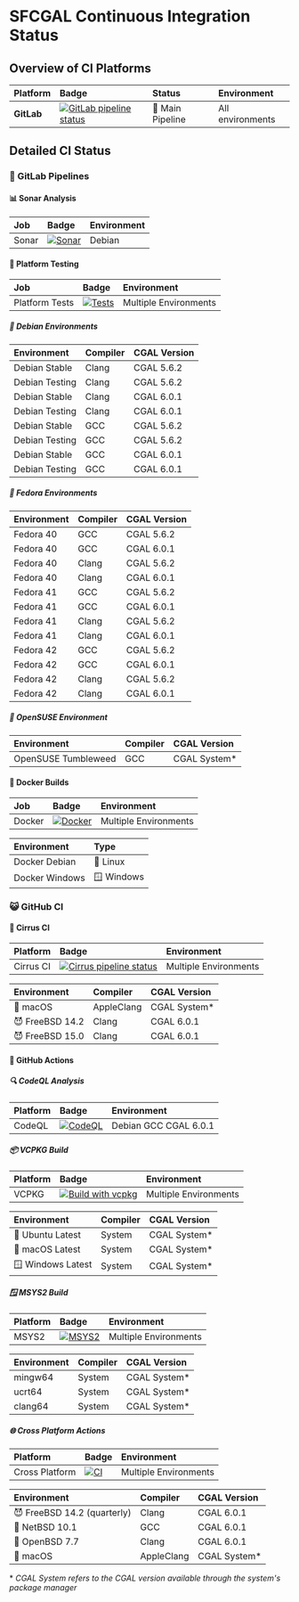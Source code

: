 # SFCGAL Continuous Integration Status

## Overview of CI Platforms

| Platform | Badge | Status | Environment | 
|:---------|:------|:-------|:------------|
| **GitLab** | [![GitLab pipeline status](https://gitlab.com/sfcgal/SFCGAL/badges/master/pipeline.svg)](https://gitlab.com/sfcgal/SFCGAL/-/commits/master) | 🚀 Main Pipeline | All environments |

## Detailed CI Status

### 🦊 GitLab Pipelines

#### 📊 Sonar Analysis
| Job | Badge | Environment |
|:----|:------|:------------|
| Sonar | [![Sonar](https://gitlab.com/sfcgal/SFCGAL/badges/master/pipeline.svg?job=sonar-build-test)](https://gitlab.com/sfcgal/SFCGAL/-/commits/master) | Debian |

#### 🧪 Platform Testing
| Job | Badge | Environment |
|:----|:------|:------------|
| Platform Tests | [![Tests](https://gitlab.com/sfcgal/SFCGAL/badges/master/pipeline.svg?job=platform-build-test)](https://gitlab.com/sfcgal/SFCGAL/-/commits/master) | Multiple Environments |

##### 🐧 Debian Environments
| Environment | Compiler | CGAL Version |
|:------------|:---------|:-------------|
| Debian Stable | Clang | CGAL 5.6.2 |
| Debian Testing | Clang | CGAL 5.6.2 |
| Debian Stable | Clang | CGAL 6.0.1 |
| Debian Testing | Clang | CGAL 6.0.1 |
| Debian Stable | GCC | CGAL 5.6.2 |
| Debian Testing | GCC | CGAL 5.6.2 |
| Debian Stable | GCC | CGAL 6.0.1 |
| Debian Testing | GCC | CGAL 6.0.1 |

##### 🎩 Fedora Environments
| Environment | Compiler | CGAL Version |
|:------------|:---------|:-------------|
| Fedora 40 | GCC | CGAL 5.6.2 |
| Fedora 40 | GCC | CGAL 6.0.1 |
| Fedora 40 | Clang | CGAL 5.6.2 |
| Fedora 40 | Clang | CGAL 6.0.1 |
| Fedora 41 | GCC | CGAL 5.6.2 |
| Fedora 41 | GCC | CGAL 6.0.1 |
| Fedora 41 | Clang | CGAL 5.6.2 |
| Fedora 41 | Clang | CGAL 6.0.1 |
| Fedora 42 | GCC | CGAL 5.6.2 |
| Fedora 42 | GCC | CGAL 6.0.1 |
| Fedora 42 | Clang | CGAL 5.6.2 |
| Fedora 42 | Clang | CGAL 6.0.1 |

##### 🦎 OpenSUSE Environment
| Environment | Compiler | CGAL Version |
|:------------|:---------|:-------------|
| OpenSUSE Tumbleweed | GCC | CGAL System* |

#### 🐳 Docker Builds
| Job | Badge | Environment |
|:----|:------|:------------|
| Docker | [![Docker](https://gitlab.com/sfcgal/SFCGAL/badges/master/pipeline.svg?job=docker)](https://gitlab.com/sfcgal/SFCGAL/-/commits/master) | Multiple Environments |

| Environment | Type |
|:------------|:-----|
| Docker Debian | 🐧 Linux |
| Docker Windows | 🪟 Windows |

### 😺 GitHub CI

#### 🔄 Cirrus CI
| Platform | Badge | Environment |
|:---------|:------|:------------|
| Cirrus CI | [![Cirrus pipeline status](https://api.cirrus-ci.com/github/Oslandia/SFCGAL_CI.svg)](http://cirrus-ci.com/github/Oslandia/SFCGAL_CI) | Multiple Environments |

| Environment | Compiler | CGAL Version |
|:------------|:---------|:-------------|
| 🍎 macOS | AppleClang | CGAL System* |
| 😈 FreeBSD 14.2 | Clang | CGAL 6.0.1 |
| 😈 FreeBSD 15.0 | Clang | CGAL 6.0.1 |

#### 🔄 GitHub Actions

##### 🔍 CodeQL Analysis
| Platform | Badge | Environment |
|:---------|:------|:------------|
| CodeQL | [![CodeQL](https://github.com/Oslandia/SFCGAL_CI/actions/workflows/codeql.yml/badge.svg?branch=master)](https://github.com/Oslandia/SFCGAL_CI/actions/workflows/codeql.yml) | Debian GCC CGAL 6.0.1 |

##### 📦 VCPKG Build
| Platform | Badge | Environment |
|:---------|:------|:------------|
| VCPKG | [![Build with vcpkg](https://github.com/Oslandia/SFCGAL_CI/actions/workflows/vcpkg.yml/badge.svg?branch=master)](https://github.com/Oslandia/SFCGAL_CI/actions/workflows/vcpkg.yml) | Multiple Environments |

| Environment | Compiler | CGAL Version |
|:------------|:---------|:-------------|
| 🐧 Ubuntu Latest | System | CGAL System* |
| 🍎 macOS Latest | System | CGAL System* |
| 🪟 Windows Latest | System | CGAL System* |

##### 🪟  MSYS2 Build
| Platform | Badge | Environment |
|:---------|:------|:------------|
| MSYS2 | [![MSYS2](https://github.com/Oslandia/SFCGAL_CI/actions/workflows/msys.yml/badge.svg?branch=master)](https://github.com/Oslandia/SFCGAL_CI/actions/workflows/msys.yml) | Multiple Environments |

| Environment | Compiler | CGAL Version |
|:------------|:---------|:-------------|
| mingw64 | System | CGAL System* |
| ucrt64 | System | CGAL System* |
| clang64 | System | CGAL System* |

##### 🌐 Cross Platform Actions
| Platform | Badge | Environment |
|:---------|:------|:------------|
| Cross Platform | [![CI](https://github.com/Oslandia/SFCGAL_CI/actions/workflows/ci.yml/badge.svg?branch=master)](https://github.com/Oslandia/SFCGAL_CI/actions/workflows/ci.yml) | Multiple Environments |

| Environment | Compiler | CGAL Version |
|:------------|:---------|:-------------|
| 😈 FreeBSD 14.2 (quarterly) | Clang | CGAL 6.0.1 |
| 🚩 NetBSD 10.1 | GCC | CGAL 6.0.1 |
| 🐡 OpenBSD 7.7 | Clang | CGAL 6.0.1 |
| 🍎 macOS | AppleClang | CGAL System* |

\* *CGAL System refers to the CGAL version available through the system's package manager*
